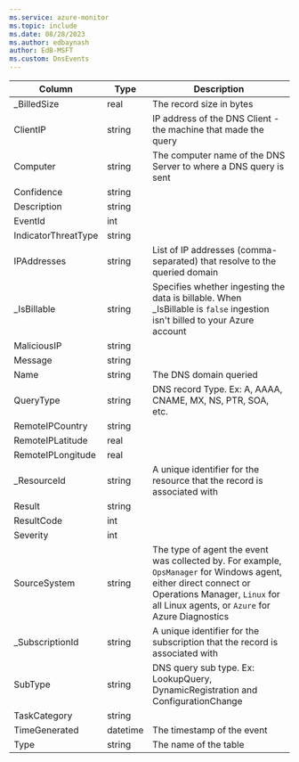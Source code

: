 ```yaml
---
ms.service: azure-monitor
ms.topic: include
ms.date: 08/28/2023
ms.author: edbaynash
author: EdB-MSFT
ms.custom: DnsEvents
---
```



| Column | Type | Description |
|---|---|---|
| _BilledSize | real | The record size in bytes |
| ClientIP | string | IP address of the DNS Client - the machine that made the query |
| Computer | string | The computer name of the DNS Server to where a DNS query is sent |
| Confidence | string |   |
| Description | string |   |
| EventId | int |   |
| IndicatorThreatType | string |   |
| IPAddresses | string | List of IP addresses (comma-separated) that resolve to the queried domain |
| _IsBillable | string | Specifies whether ingesting the data is billable. When _IsBillable is `false` ingestion isn't billed to your Azure account |
| MaliciousIP | string |   |
| Message | string |   |
| Name | string | The DNS domain queried  |
| QueryType | string | DNS record Type. Ex: A, AAAA, CNAME, MX, NS, PTR, SOA, etc.  |
| RemoteIPCountry | string |   |
| RemoteIPLatitude | real |   |
| RemoteIPLongitude | real |   |
| _ResourceId | string | A unique identifier for the resource that the record is associated with |
| Result | string |   |
| ResultCode | int |   |
| Severity | int |   |
| SourceSystem | string | The type of agent the event was collected by. For example, `OpsManager` for Windows agent, either direct connect or Operations Manager, `Linux` for all Linux agents, or `Azure` for Azure Diagnostics |
| _SubscriptionId | string | A unique identifier for the subscription that the record is associated with |
| SubType | string | DNS query sub type. Ex: LookupQuery, DynamicRegistration and ConfigurationChange  |
| TaskCategory | string |   |
| TimeGenerated | datetime | The timestamp of the event  |
| Type | string | The name of the table |
